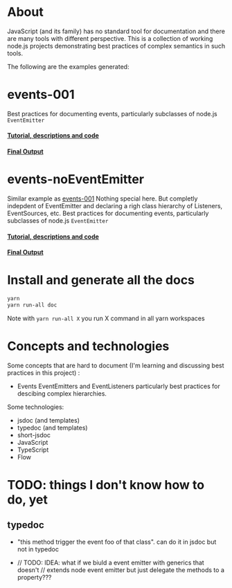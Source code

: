 # About

JavaScript (and its family) has no standard tool for documentation and there are many tools with different perspective. This is a collection of working node.js projects demonstrating best practices of complex semantics in such tools. 

The following are the examples generated:


# events-001

Best practices for documenting events, particularly subclasses of node.js `EventEmitter`

#### [Tutorial, descriptions and code](https://cancerberosgx.github.io/javascript-documentation-examples/examples/events-001/docs/docco/src/index.html)

#### [Final Output](https://cancerberosgx.github.io/javascript-documentation-examples/examples/events-001/docs/interfaces/idownloadeventemitter.html#on)


# events-noEventEmitter

Similar example as [events-001](https://cancerberosgx.github.io/javascript-documentation-examples/examples/events-001/docs/docco/src/index.html) Nothing special here. But completly indepdent of EventEmitter and declaring a righ class hierarchy of Listeners, EventSources, etc. 
Best practices for documenting events, particularly subclasses of node.js `EventEmitter`

#### [Tutorial, descriptions and code](https://cancerberosgx.github.io/javascript-documentation-examples/examples/events-noEventEmitter/docs/docco/src/index.html)

#### [Final Output](https://cancerberosgx.github.io/javascript-documentation-examples/examples/events-noEventEmitter/docs/interfaces/idownloadeventemitter.html#on)





# Install and generate all the docs

```sh
yarn 
yarn run-all doc
```

Note with `yarn run-all X` you run X command in all yarn workspaces



# Concepts and technologies

Some concepts that are hard to document (I'm learning and discussing best practices in this project) : 

 * Events EventEmitters and EventListeners particularly best practices for descibing complex hierarchies.
 
Some technologies: 

 * jsdoc (and templates)
 * typedoc (and templates)
 * short-jsdoc
 * JavaScript
 * TypeScript
 * Flow


# TODO: things I don't know how to do, yet

## typedoc

 * "this method trigger the event foo of that class". can do it in jsdoc but not in typedoc

*
    // TODO: IDEA: what if we biuld a event emitter with generics that doesn't 
    // extends node event emitter but just delegate the methods to a property???